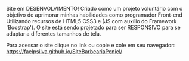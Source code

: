 Site em DESENVOLVIMENTO!
Criado como um projeto voluntário com o objetivo de aprimorar minhas habilidades como programador Front-end
Utilizando recursos de HTML5 CSS3 e (JS com auxílio do Framework 'Boostrap').
O site está sendo projetado para ser RESPONSIVO para se adaptar a diferentes tamanhos de tela.

Para acessar o site clique no link ou copie e cole em seu navegador:
https://faelpsilva.github.io/SiteBarbeariaPeniel/
